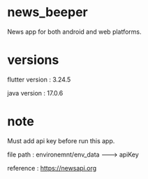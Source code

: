 # news_beeper
News app for both android and web platforms.

# versions
flutter version : 3.24.5

java version : 17.0.6


# note 
Must add api key before run this app.

file path : environemnt/env_data ---> apiKey

reference : https://newsapi.org

